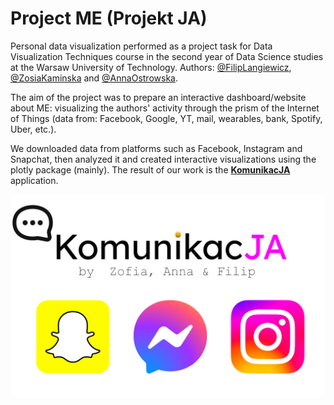 # Project ME (Projekt JA)

Personal data visualization performed as a project task for Data Visualization Techniques course in the second year of Data Science studies at the Warsaw University of Technology. Authors: [@FilipLangiewicz](https://github.com/FilipLangiewicz), [@ZosiaKaminska](https://github.com/kaminskaz) and [@AnnaOstrowska](https://github.com/annaostrowska03).

The aim of the project was to prepare an interactive dashboard/website about ME: visualizing the authors' activity through the prism of the Internet of Things (data from: Facebook, Google, YT, mail, wearables, bank, Spotify, Uber, etc.).

We downloaded data from platforms such as Facebook, Instagram and Snapchat, then analyzed it and created interactive visualizations using the plotly package (mainly). The result of our work is the 
**[KomunikacJA](https://gpla7.shinyapps.io/KomunikacJA/)** application. 

<div align="center">
  <img src="kody/KomunikacJA/www/logo.png" width="600"/>
</div>

